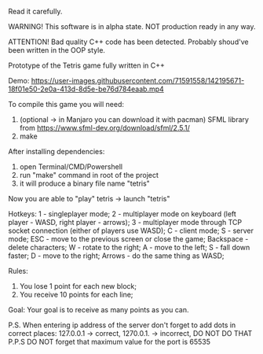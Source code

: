 Read it carefully.

WARNING!
This software is in alpha state. NOT production ready in any way. 

ATTENTION!
Bad quality C++ code has been detected. Probably shoud've been written in the OOP style.

Prototype of the Tetris game fully written in C++

Demo:
https://user-images.githubusercontent.com/71591558/142195671-18f01e50-2e0a-413d-8d5e-be76d784eaab.mp4

To compile this game you will need:
  1. (optional -> in Manjaro you can download it with pacman) SFML library from https://www.sfml-dev.org/download/sfml/2.5.1/
  2. make

After installing dependencies:
  1. open Terminal/CMD/Powershell
  2. run "make" command in root of the project
  3. it will produce a binary file name "tetris"

Now you are able to "play" tetris -> launch "tetris"

Hotkeys:
   1 - singleplayer mode;
   2 - multiplayer mode on keyboard (left player - WASD, right player - arrows);
   3 - multiplayer mode through TCP socket connection (either of players use WASD);
   C - client mode;
   S - server mode;
   ESC - move to the previous screen or close the game;
   Backspace - delete characters;
   W - rotate to the right;
   A - move to the left;
   S - fall down faster;
   D - move to the right;
   Arrows - do the same thing as WASD;
   
Rules:
  1. You lose 1 point for each new block;
  2. You receive 10 points for each line;

Goal:
  Your goal is to receive as many points as you can.
  
P.S. When entering ip address of the server don't forget to add dots in correct places: 127.0.0.1 -> correct, 1270.0.1. -> incorrect, DO NOT DO THAT
P.P.S DO NOT forget that maximum value for the port is 65535
